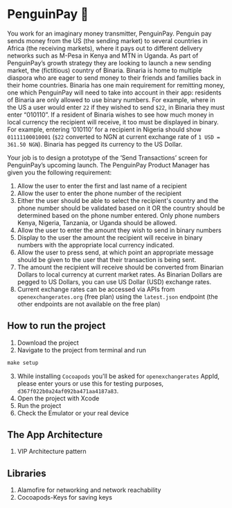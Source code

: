 # PenguinPay 🐧

You work for an imaginary money transmitter, PenguinPay.
Penguin pay sends money from the US (the sending market) to several countries in Africa (the receiving markets),
where it pays out to different delivery networks such as M-Pesa in Kenya and MTN in Uganda. As part of PenguinPay’s growth
strategy they are looking to launch a new sending market, the (fictitious) country of Binaria.
Binaria is home to multiple diaspora who are eager to send money to their friends and families back in their home countries.
Binaria has one main requirement for remitting money, one which PenguinPay will need to take into account in their app: residents of Binaria are only allowed to use binary numbers.
For example, where in the US a user would enter `22` if they wished to send `$22`, in Binaria they must enter “010110”. If a resident of Binaria wishes to see how much money in local currency the recipient will receive, it too must be displayed in binary. For example, entering ‘010110’ for a recipient in Nigeria should show `01111100010001` (`$22` converted to NGN at current exchange rate of `1 USD = 361.50 NGN`). Binaria has pegged its currency to the US Dollar.

Your job is to design a prototype of the ‘Send Transactions’ screen for PenguinPay’s upcoming launch. The PenguinPay Product Manager has given you the following requirement:
1. Allow the user to enter the first and last name of a recipient
2. Allow the user to enter the phone number of the recipient
3. Either the user should be able to select the recipient's country and the phone number
should be validated based on it OR the country should be determined based on the phone number entered. Only phone numbers Kenya, Nigeria, Tanzania, or Uganda should be allowed.
4. Allow the user to enter the amount they wish to send in binary numbers
5. Display to the user the amount the recipient will receive in binary numbers with the
appropriate local currency indicated.
6. Allow the user to press send, at which point an appropriate message should be given to
the user that their transaction is being sent.
7. The amount the recipient will receive should be converted from Binarian Dollars to local
currency at current market rates. As Binarian Dollars are pegged to US Dollars, you can use US Dollar (USD) exchange rates.
8. Current exchange rates can be accessed via APIs from `openexchangerates.org` (free plan) using the `latest.json` endpoint (the other endpoints are not available on the free plan)

## How to run the project

 1. Download the project
 2. Navigate to the project from terminal and run 
 ```swift
 make setup
 ```
 3. While installing `Cocoapods` you'll be asked for `openexchangerates` AppId, please enter yours or use this for testing purposes, `d367f022b0a24af092ba471aa4187a83`.
 4. Open the project with Xcode
 5. Run the project
 6. Check the Emulator or your real device

## The App Architecture

 1. VIP Architecture pattern
 
 ## Libraries
 
 1. Alamofire for networking and network reachability
 2. Cocoapods-Keys for saving keys
